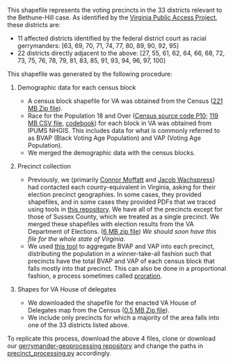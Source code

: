 This shapefile represents the voting precincts in the 33 districts relevant to the Bethune-Hill case. As identified by the [Virginia Public Access Project](https://www.vpap.org/visuals/visual/ruling-could-impact-1-3-house-districts), these districts are:
  - 11 affected districts identified by the federal district court as racial gerrymanders: [63, 69, 70, 71, 74, 77, 80, 89, 90, 92, 95]
  - 22 districts directly adjacent to the above: [27, 55, 61, 62, 64, 66, 68, 72, 73, 75, 76, 78, 79, 81, 83, 85, 91, 93, 94, 96, 97, 100]
  
This shapefile was generated by the following procedure:

1) Demographic data for each census block
    - A census block shapefile for VA was obtained from the Census ([221 MB Zip file](https://www2.census.gov/geo/tiger/TIGER2010BLKPOPHU/tabblock2010_51_pophu.zip)).
    - Race for the Population 18 and Over ([Census source code P10](https://factfinder.census.gov/faces/tableservices/jsf/pages/productview.xhtml?src=bkmk); [119 MB CSV file](https://drive.google.com/a/princeton.edu/file/d/12PcBW7nVuzD_r05t_Vrc6MLwgF_WaYTX/view?usp=sharing), [codebook](https://drive.google.com/a/princeton.edu/file/d/12JaVWt8CEB2vuJLK4cqrUwt5Ne8CiiFo/view?usp=sharing))  for each block in VA was obtained from IPUMS NHGIS. This includes data for what is commonly referred to as BVAP (Black Voting Age Population) and VAP (Voting Age Population).
    - We merged the demographic data with the census blocks.

2) Precinct collection
    - Previously, we (primarily [Connor Moffatt](https://github.com/connormoffatt) and [Jacob Wachspress](https://github.com/jacobwachspress)) had contacted each county-equivalent in Virginia, asking for their election precinct geographies. In some cases, they provided shapefiles, and in some cases they provided PDFs that we traced using tools in [this repository](https://github.com/PrincetonUniversity/gerrymander-geoprocessing). We have all of the precincts except for those of Sussex County, which we treated as a single precinct. We merged these shapefiles with election results from the VA Department of Elections. ([6 MB zip file](https://drive.google.com/a/princeton.edu/file/d/1An_ysqVWmvLRiLAvTaAqwxb_qeSt_Joi/view?usp=sharing)) _We should soon have this file for the whole state of Virginia._
    - We used [this tool](https://github.com/PrincetonUniversity/gerrymander-geoprocessing/blob/master/areal_interpolation/areal_interpolation.py) to aggregate BVAP and VAP into each precinct, distributing the population in a winner-take-all fashion such that precincts have the total BVAP and VAP of each census block that falls mostly into that precinct. This can also be done in a proportional fashion, a process sometimes called [proration](https://github.com/gerrymandr/Preprocessing/).
    
3) Shapes for VA House of delegates
    - We downloaded the shapefile for the enacted VA House of Delegates map from the Census ([0.5 MB Zip file](https://www2.census.gov/geo/tiger/GENZ2017/shp/cb_2017_51_sldl_500k.zip)).
    - We include only precincts for which a majority of the area falls into one of the 33 districts listed above.
    
To replicate this process, download the above 4 files, clone or download our [gerrymander-geoprocessing repository](https://github.com/PrincetonUniversity/gerrymander-geoprocessing) and change the paths in [precinct_processing.py](precinct_processing.py) accordingly.
